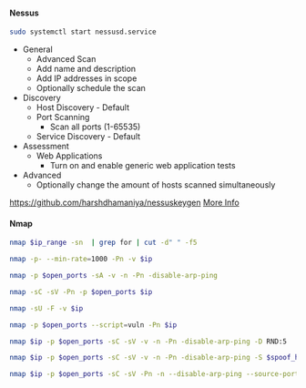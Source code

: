 #### Nessus
```bash
sudo systemctl start nessusd.service
```
- General
    - Advanced Scan
    - Add name and description
    - Add IP addresses in scope
    - Optionally schedule the scan
- Discovery
    - Host Discovery - Default
    - Port Scanning
        - Scan all ports (1-65535)
    - Service Discovery - Default
- Assessment
    - Web Applications
        - Turn on and enable generic web application tests        
- Advanced
    - Optionally change the amount of hosts scanned simultaneously

https://github.com/harshdhamaniya/nessuskeygen
[More Info](obsidian://open?vault=Penetration%20Testing&file=Root%2FSecurity%20Assessments%2FVulnerability%20Assessments%2FNessus%2FAdvanced%20Settings)

#### Nmap
```bash
nmap $ip_range -sn  | grep for | cut -d" " -f5

nmap -p- --min-rate=1000 -Pn -v $ip

nmap -p $open_ports -sA -v -n -Pn -disable-arp-ping

nmap -sC -sV -Pn -p $open_ports $ip

nmap -sU -F -v $ip

nmap -p $open_ports --script=vuln -Pn $ip
```

```bash
nmap $ip -p $open_ports -sC -sV -v -n -Pn -disable-arp-ping -D RND:5

nmap $ip -p $open_ports -sC -sV -v -n -Pn -disable-arp-ping -S $spoof_host

nmap $ip -p $open_ports -sC -sV -Pn -n --disable-arp-ping --source-port 53
```